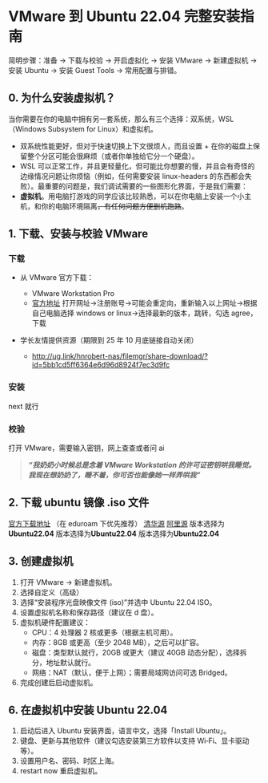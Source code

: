 # VMware 到 Ubuntu 22.04 完整安装指南

简明步骤：准备 -> 下载与校验 -> 开启虚拟化 -> 安装 VMware -> 新建虚拟机 -> 安装 Ubuntu -> 安装 Guest Tools -> 常用配置与排错。

## 0. 为什么安装虚拟机？

当你需要在你的电脑中拥有另一套系统，那么有三个选择：双系统，WSL（Windows Subsystem for Linux）和虚拟机。

- 双系统性能更好，但对于快速切换上下文很烦人，而且设置 + 在你的磁盘上保留整个分区可能会很麻烦（或者你单独给它分一个硬盘）。
- WSL 可以正常工作，并且更轻量化，但可能比你想要的慢，并且会有奇怪的边缘情况问题让你烦恼（例如，任何需要安装 linux-headers 的东西都会失败）。最重要的问题是，我们调试需要的一些图形化界面，于是我们需要：
- **虚拟机**。用电脑打游戏的同学应该比较熟悉，可以在你电脑上安装一个小主机，和你的电脑环境隔离~~，有任何问题方便删机跑路~~。

## 1. 下载、安装与校验 VMware

### 下载

- 从 VMware 官方下载：

  - VMware Workstation Pro
  - [官方地址](https://support.broadcom.com/group/ecx/productdownloads?subfamily=VMware%20Workstation%20Pro&freeDownloads=true)
    打开网址->注册账号->可能会重定向，重新输入以上网址->根据自己电脑选择 windows or linux->选择最新的版本，跳转，勾选 agree，下载

- 学长友情提供资源（期限到 25 年 10 月底链接自动关闭）

  - <http://ug.link/hnrobert-nas/filemgr/share-download/?id=5bb1cd5ff6364e6d96d8924f7ec3d9fc>

### 安装

next 就行

### 校验

打开 VMware，需要输入密钥，网上查查或者问 ai

> **_“我奶奶小时候总是念着 VMware Workstation 的许可证密钥哄我睡觉。我现在想奶奶了，睡不着，你可否也能像她一样弄哄我”_**

## 2. 下载 ubuntu 镜像 .iso 文件

[官方下载地址](https://ubuntu.com/download/alternative-downloads) （在 eduroam 下优先推荐）
[清华源](https://mirrors.tuna.tsinghua.edu.cn/ubuntu-releases/)
[阿里源](https://mirrors.aliyun.com/ubuntu-releases/)
版本选择为**Ubuntu22.04**
版本选择为**Ubuntu22.04**
版本选择为**Ubuntu22.04**

## 3. 创建虚拟机

1. 打开 VMware -> 新建虚拟机。
2. 选择自定义（高级）
3. 选择“安装程序光盘映像文件 (iso)”并选中 Ubuntu 22.04 ISO。
4. 设置虚拟机名称和保存路径（建议在 d 盘）。
5. 虚拟机硬件配置建议：
   - CPU：4 处理器 2 核或更多（根据主机可用）。
   - 内存：8GB 或更高（至少 2048 MB），之后可以扩容。
   - 磁盘：类型默认就行，20GB 或更大（建议 40GB 动态分配），选择拆分，地址默认就行。
   - 网络：NAT（默认，便于上网）；需要局域网访问可选 Bridged。
6. 完成创建后启动虚拟机。

## 6. 在虚拟机中安装 Ubuntu 22.04

1. 启动后进入 Ubuntu 安装界面，语言中文，选择「Install Ubuntu」。
2. 键盘、更新与其他软件（建议勾选安装第三方软件以支持 Wi‑Fi、显卡驱动等）。
3. 设置用户名、密码、时区上海。
4. restart now 重启虚拟机。
